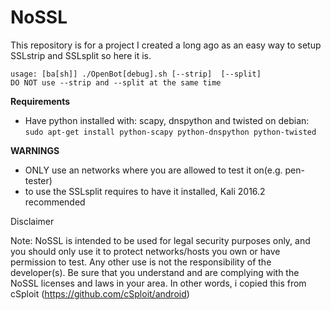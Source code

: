 # NoSSL

This repository is for a project I created a long ago as an easy way to setup SSLstrip and SSLsplit so here it is.


```
usage: [ba[sh]] ./OpenBot[debug].sh [--strip]  [--split]
DO NOT use --strip and --split at the same time
```

**Requirements**
* Have python installed with: scapy, dnspython and twisted
on debian:
`
sudo apt-get install python-scapy python-dnspython python-twisted 
`

 
**WARNINGS**  
* ONLY use an networks where you are allowed to test it on(e.g. pen-tester)
* to use the SSLsplit requires to have it installed, Kali 2016.2 recommended


Disclaimer

Note: NoSSL is intended to be used for legal security purposes only, and you should only use it to protect networks/hosts you own or have permission to test. Any other use is not the responsibility of the developer(s). Be sure that you understand and are complying with the NoSSL licenses and laws in your area. In other words, i copied this from cSploit (https://github.com/cSploit/android) 
